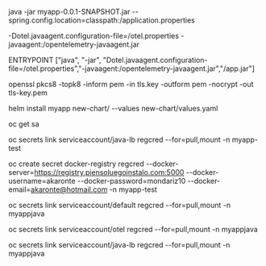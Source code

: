 java -jar myapp-0.0.1-SNAPSHOT.jar --spring.config.location=classpath:/application.properties


  -Dotel.javaagent.configuration-file=/otel.properties  -javaagent:/opentelemetry-javaagent.jar

  ENTRYPOINT ["java", "-jar", "Dotel.javaagent.configuration-file=/otel.properties","-javaagent:/opentelemetry-javaagent.jar","/app.jar"]


  openssl pkcs8 -topk8 -inform pem -in tls.key -outform pem -nocrypt -out tls-key.pem

  helm install myapp new-chart/ --values new-chart/values.yaml

oc get sa

oc secrets link serviceaccount/java-lb regcred --for=pull,mount -n myapp-test




oc create secret docker-registry regcred --docker-server=https://registry.piensoluegoinstalo.com:5000 --docker-username=akaronte --docker-password=mondariz10 --docker-email=akaronte@hotmail.com -n myapp-test


oc secrets link serviceaccount/default regcred --for=pull,mount -n myappjava 

oc secrets link serviceaccount/otel regcred --for=pull,mount -n myappjava 

oc secrets link serviceaccount/java-lb regcred --for=pull,mount -n myappjava 